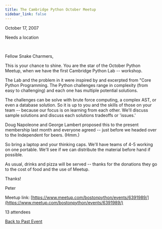 ```yaml
---
title: The Cambridge Python October Meetup
sidebar_link: false
---
```


October 17, 2007


Needs a location

   

Fellow Snake Charmers,

This is your chance to shine. You are the star of the October Python Meetup, when we have the first Cambridge Python Lab -- workshop.

The Lab and the problem in it were inspired by and excerpted from "Core Python
Programming. The Python challenges range in complexity (from easy to challenging) and each one has multiple potential solutions.

The challenges can be solve with brute force computing, a complex AST, or even a database solution. So it is up to you and the skills of those on your team -- because our focus is on learning from each other. We'll discuss sample solutions and discuss each solutions tradeoffs or 'issues.'

Doug Napoleone and George Lambert proposed this to the present membership last month and everyone agreed -- just before we headed over to the Independent for beers. (Hmm.)

So bring a laptop and your thinking caps. We'll have teams of 4-5 working on one portable. We'll see if we can distribute the material before hand if possible.

As usual, drinks and pizza will be served -- thanks for the donations they go to the cost of food and the use of Meetup.

Thanks!

Peter


Meetup link: [https://www.meetup.com/bostonpython/events/6391989/](https://www.meetup.com/bostonpython/events/6391989/)

13 attendees

[Back to Past Event](past-events.md)